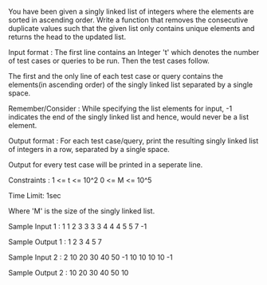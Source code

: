 You have been given a singly linked list of integers where the elements are sorted in ascending order. Write a function that removes the consecutive duplicate values such that the given list only contains unique elements and returns the head to the updated list.

Input format :
The first line contains an Integer 't' which denotes the number of test cases or queries to be run. Then the test cases follow.

The first and the only line of each test case or query contains the elements(in ascending order) of the singly linked list separated by a single space.

Remember/Consider :
While specifying the list elements for input, -1 indicates the end of the singly linked list and hence, would never be a list element.

Output format :
For each test case/query, print the resulting singly linked list of integers in a row, separated by a single space.

Output for every test case will be printed in a seperate line.

Constraints :
1 <= t <= 10^2
0 <= M <= 10^5

Time Limit: 1sec

Where 'M' is the size of the singly linked list.

Sample Input 1 :
1
1 2 3 3 3 3 4 4 4 5 5 7 -1

Sample Output 1 :
1 2 3 4 5 7 

Sample Input 2 :
2
10 20 30 40 50 -1
10 10 10 10 -1

Sample Output 2 :
10 20 30 40 50
10
